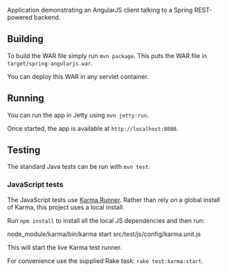 Application demonstrating an AngularJS client talking to a Spring REST-powered backend.

## Building

To build the WAR file simply run `mvn package`. This puts the WAR
file in `target/spring-angularjs.war`.

You can deploy this WAR in any servlet container.

## Running

You can run the app in Jetty using `mvn jetty:run`.

Once started, the app is available at `http://localhost:8080`.

## Testing

The standard Java tests can be run with `mvn test`.

### JavaScript tests

The JavaScript tests use [Karma Runner][karma]. Rather than rely on a
global install of Karma, this project uses a local install.

Run `npm install` to install all the local JS dependencies and then
run:

  node_module/karma/bin/karma start src/test/js/config/karma.unit.js

This will start the live Karma test runner.

For convenience use the supplied Rake task: `rake test:karma:start`.


[karma]: http://karma-runner.github.com/
